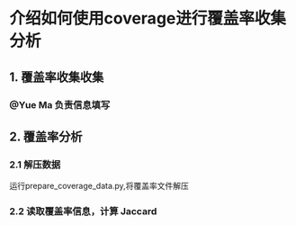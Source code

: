 # 介绍如何使用coverage进行覆盖率收集分析

## 1. 覆盖率收集收集

### @Yue Ma 负责信息填写

## 2. 覆盖率分析

### 2.1 解压数据

运行prepare_coverage_data.py,将覆盖率文件解压

### 2.2 读取覆盖率信息，计算 Jaccard


